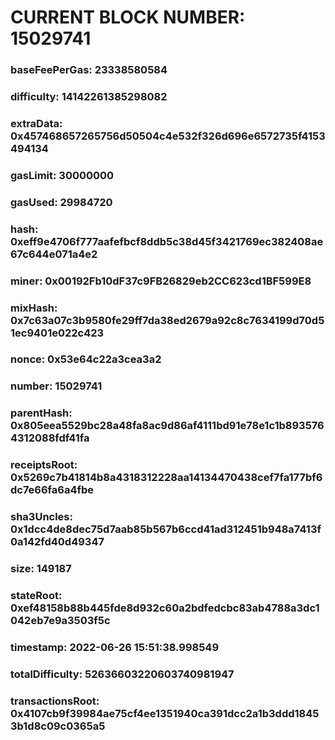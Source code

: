 # CURRENT BLOCK NUMBER: 15029741

### baseFeePerGas: 23338580584
### difficulty: 14142261385298082
### extraData: 0x457468657265756d50504c4e532f326d696e6572735f4153494134
### gasLimit: 30000000
### gasUsed: 29984720
### hash: 0xeff9e4706f777aafefbcf8ddb5c38d45f3421769ec382408ae67c644e071a4e2
### miner: 0x00192Fb10dF37c9FB26829eb2CC623cd1BF599E8
### mixHash: 0x7c63a07c3b9580fe29ff7da38ed2679a92c8c7634199d70d51ec9401e022c423
### nonce: 0x53e64c22a3cea3a2
### number: 15029741
### parentHash: 0x805eea5529bc28a48fa8ac9d86af4111bd91e78e1c1b8935764312088fdf41fa
### receiptsRoot: 0x5269c7b41814b8a4318312228aa14134470438cef7fa177bf6dc7e66fa6a4fbe
### sha3Uncles: 0x1dcc4de8dec75d7aab85b567b6ccd41ad312451b948a7413f0a142fd40d49347
### size: 149187
### stateRoot: 0xef48158b88b445fde8d932c60a2bdfedcbc83ab4788a3dc1042eb7e9a3503f5c
### timestamp: 2022-06-26 15:51:38.998549
### totalDifficulty: 52636603220603740981947
### transactionsRoot: 0x4107cb9f39984ae75cf4ee1351940ca391dcc2a1b3ddd18453b1d8c09c0365a5
